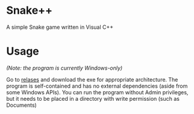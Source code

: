 # Snake++

A simple Snake game written in Visual C++

# Usage

_(Note: the program is currently Windows-only)_

Go to [relases](https://github.com/KUNGERMOoN/Snake/releases) and download the exe for appropriate architecture.
The program is self-contained and has no external dependencies (aside from some Windows APIs).
You can run the program without Admin privileges, but it needs to be placed in a directory with write permission (such as Documents)
